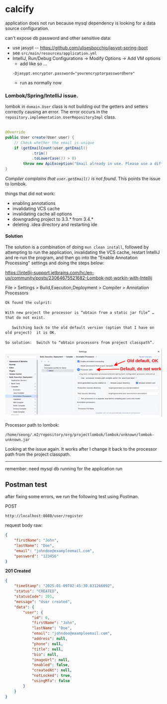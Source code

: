 # calcify

application does not run because mysql dependency is looking for a data source configuration.

can't expose db password and other sensitive data:

- use jasypt -- https://github.com/ulisesbocchio/jasypt-spring-boot
- see `src/main/resources/application.yml`
- IntelliJ, Run/Debug Configurations -> Modify Options -> Add VM options
    - add like so ...
  ```
  -Djasypt.encryptor.password="yourencryptorpasswordhere"
  ```
    - run as normally now

### Lombok/Spring/IntelliJ issue.
lombok in `domain.User` class is not building out the getters and setters correctly causing an error.
The error occurs in the `repository.implementation.UserRepositoryImpl` class.

```java

@Override
public User create(User user) {
    // Check whether the email is unique
    if (getEmailCount(user.getEmail()
            .trim()
            .toLowerCase()) > 0)
        throw new ApiException("Email already in use. Please use a different email and try again.");
}

```

*Compiler complains that `user.getEmail()` is not found*. This points the issue to lombok.

things that did not work:
- enabling annotations
- invalidating VCS cache
- invalidating cache all options
- downgrading project to 3.3.* from 3.4.*
- deleting .idea directory and restarting ide

#### Solution
The solution is a combination of doing `mvn clean install`, followed by attempting to run the application, invalidating the VCS cache, restart IntelliJ and re-run the program, and then go into the "Enable Annotation Processing" settings and doing the steps below:

https://intellij-support.jetbrains.com/hc/en-us/community/posts/23064675521682-Lombok-not-workin-with-Intellij

File > Settings > Build,Execution,Deployment > Compiler > Annotation Processors
```
Ok found the culprit: 

With new project the processor is “obtain from a static jar file” … that do not exist.  

   Switching back to the old default version (option that I have on old project)  it is OK. 

So solution:  Switch to “obtain processors from project classpath”.
```

![Lombok error fix in IntelliJ IDE](imgs_md/lombok_issue_solution_intellij.png)

Processor path to lombok:
```shell
/home/seong/.m2/repository/org/projectlombok/lombok/unknown/lombok-unknown.jar
```

Looking at the issue again. It works after I change it back to the processor path from the project classpath.


---

remember: need mysql db running for the application run

## Postman test

after fixing some errors, we run the following test using Postman.

POST

```
http://localhost:8080/user/register
```

request body raw:
```json
{
    "firstName": "John",
    "lastName": "Doe",
    "email": "johndoe@exampleemail.com",
    "password": "123456"
}
```

**201 Created**
```json
{
    "timeStamp": "2025-01-09T02:45:30.831266092",
    "status": "CREATED",
    "statusCode": 201,
    "message": "User created",
    "data": {
        "user": {
            "id": 6,
            "firstName": "John",
            "lastName": "Doe",
            "email": "johndoe@exampleemail.com",
            "address": null,
            "phone": null,
            "title": null,
            "bio": null,
            "imageUrl": null,
            "enabled": false,
            "createdAt": null,
            "notLocked": true,
            "usingMfa": false
        }
    }
}
```
